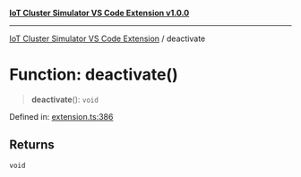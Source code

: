 [**IoT Cluster Simulator VS Code Extension v1.0.0**](../README.md)

***

[IoT Cluster Simulator VS Code Extension](../globals.md) / deactivate

# Function: deactivate()

> **deactivate**(): `void`

Defined in: [extension.ts:386](https://github.com/escrivivir-co/InVendiClusterSimulator/blob/b6521dcded4f1f5d59583360acb356434b7a1530/src/extension.ts#L386)

## Returns

`void`
